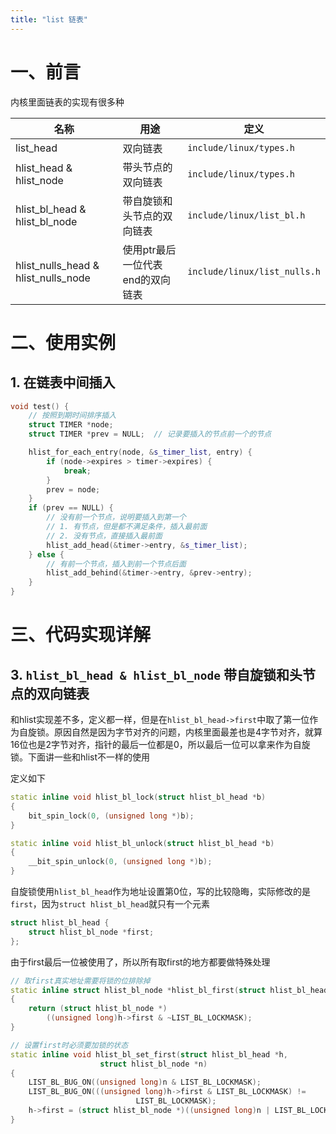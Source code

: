 ```yaml
---
title: "list 链表"
---
```


# 一、前言

内核里面链表的实现有很多种

| 名称                                | 用途                             | 定义                         |
| ----------------------------------- | -------------------------------- | ---------------------------- |
| list_head                           | 双向链表                         | `include/linux/types.h`      |
| hlist_head & hlist_node             | 带头节点的双向链表               | `include/linux/types.h`      |
| hlist_bl_head & hlist_bl_node       | 带自旋锁和头节点的双向链表       | `include/linux/list_bl.h`    |
| hlist_nulls_head & hlist_nulls_node | 使用ptr最后一位代表end的双向链表 | `include/linux/list_nulls.h` |

# 二、使用实例

## 1. 在链表中间插入

```cpp
void test() {
	// 按照到期时间排序插入
    struct TIMER *node;
    struct TIMER *prev = NULL;  // 记录要插入的节点前一个的节点

    hlist_for_each_entry(node, &s_timer_list, entry) {
        if (node->expires > timer->expires) {
            break;
        }
        prev = node;
    }
    if (prev == NULL) {
        // 没有前一个节点，说明要插入到第一个
        // 1. 有节点，但是都不满足条件，插入最前面
        // 2. 没有节点，直接插入最前面
        hlist_add_head(&timer->entry, &s_timer_list);
    } else {
        // 有前一个节点，插入到前一个节点后面
        hlist_add_behind(&timer->entry, &prev->entry);
    }
}
```

# 三、代码实现详解

## 3. `hlist_bl_head & hlist_bl_node` 带自旋锁和头节点的双向链表

和hlist实现差不多，定义都一样，但是在`hlist_bl_head->first`中取了第一位作为自旋锁。原因自然是因为字节对齐的问题，内核里面最差也是4字节对齐，就算16位也是2字节对齐，指针的最后一位都是0，所以最后一位可以拿来作为自旋锁。下面讲一些和hlist不一样的使用

定义如下

```cpp
static inline void hlist_bl_lock(struct hlist_bl_head *b)
{
	bit_spin_lock(0, (unsigned long *)b);
}

static inline void hlist_bl_unlock(struct hlist_bl_head *b)
{
	__bit_spin_unlock(0, (unsigned long *)b);
}
```

自旋锁使用`hlist_bl_head`作为地址设置第0位，写的比较隐晦，实际修改的是`first`，因为`struct hlist_bl_head`就只有一个元素

```cpp
struct hlist_bl_head {
	struct hlist_bl_node *first;
};
```

由于first最后一位被使用了，所以所有取first的地方都要做特殊处理

```cpp
// 取first真实地址需要将锁的位排除掉
static inline struct hlist_bl_node *hlist_bl_first(struct hlist_bl_head *h)
{
	return (struct hlist_bl_node *)
		((unsigned long)h->first & ~LIST_BL_LOCKMASK);
}

// 设置first时必须要加锁的状态
static inline void hlist_bl_set_first(struct hlist_bl_head *h,
					struct hlist_bl_node *n)
{
	LIST_BL_BUG_ON((unsigned long)n & LIST_BL_LOCKMASK);
	LIST_BL_BUG_ON(((unsigned long)h->first & LIST_BL_LOCKMASK) !=
							LIST_BL_LOCKMASK);
	h->first = (struct hlist_bl_node *)((unsigned long)n | LIST_BL_LOCKMASK);
}
```
